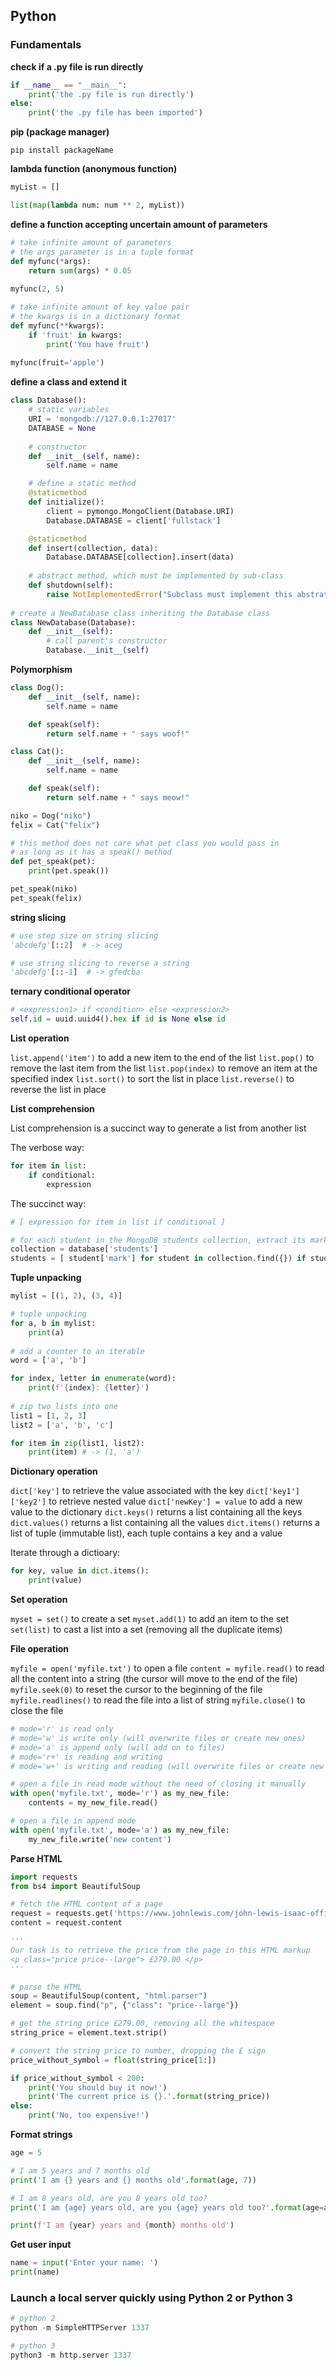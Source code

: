 ## Python

### Fundamentals

__check if a .py file is run directly__

```python
if __name__ == "__main__":
    print('the .py file is run directly')
else:
    print('the .py file has been imported')
```

__pip (package manager)__

`pip install packageName`

__lambda function (anonymous function)__

```python
myList = []

list(map(lambda num: num ** 2, myList))
```

__define a function accepting uncertain amount of parameters__

```python
# take infinite amount of parameters
# the args parameter is in a tuple format
def myfunc(*args):
    return sum(args) * 0.05
    
myfunc(2, 5)

# take infinite amount of key value pair
# the kwargs is in a dictionary format
def myfunc(**kwargs):
    if 'fruit' in kwargs:
        print('You have fruit')
    
myfunc(fruit='apple')    
```

__define a class and extend it__

```python
class Database():
    # static variables
    URI = 'mongodb://127.0.0.1:27017'
    DATABASE = None
    
    # constructor
    def __init__(self, name):
        self.name = name

    # define a static method
    @staticmethod
    def initialize():
        client = pymongo.MongoClient(Database.URI)
        Database.DATABASE = client['fullstack']

    @staticmethod
    def insert(collection, data):
        Database.DATABASE[collection].insert(data)
        
    # abstract method, which must be implemented by sub-class
    def shutdown(self):
        raise NotImplementedError("Subclass must implement this abstrat method")
        
# create a NewDatabase class inheriting the Database class
class NewDatabase(Database):
    def __init__(self):
        # call parent's constructor
        Database.__init__(self)
```

__Polymorphism__

```python
class Dog():
    def __init__(self, name):
        self.name = name

    def speak(self):
        return self.name + " says woof!"

class Cat():
    def __init__(self, name):
        self.name = name

    def speak(self):
        return self.name + " says meow!"

niko = Dog("niko")
felix = Cat("felix")

# this method does not care what pet class you would pass in
# as long as it has a speak() method
def pet_speak(pet):
    print(pet.speak())

pet_speak(niko)
pet_speak(felix)
```

__string slicing__

```python
# use step size on string slicing
'abcdefg'[::2]  # -> aceg

# use string slicing to reverse a string
'abcdefg'[::-1]  # -> gfedcba
```

__ternary conditional operator__

```python
# <expression1> if <condition> else <expression2>
self.id = uuid.uuid4().hex if id is None else id
```

__List operation__

`list.append('item')` to add a new item to the end of the list
`list.pop()` to remove the last item from the list
`list.pop(index)` to remove an item at the specified index
`list.sort()` to sort the list in place
`list.reverse()` to reverse the list in place

__List comprehension__

List comprehension is a succinct way to generate a list from another list

The verbose way:

```python
for item in list:
    if conditional:
        expression
```

The succinct way:

```python
# [ expression for item in list if conditional ]

# for each student in the MongoDB students collection, extract its mark if it's greater than or equal to 85
collection = database['students']
students = [ student['mark'] for student in collection.find({}) if student['mark'] >= 85 ]
```

__Tuple unpacking__

```python
mylist = [(1, 2), (3, 4)]

# tuple unpacking
for a, b in mylist:
    print(a)
  
# add a counter to an iterable
word = ['a', 'b']

for index, letter in enumerate(word):
    print(f'{index}: {letter}')
  
# zip two lists into one
list1 = [1, 2, 3]
list2 = ['a', 'b', 'c']

for item in zip(list1, list2):
    print(item) # -> (1, 'a')
```

__Dictionary operation__

`dict['key']` to retrieve the value associated with the key
`dict['key1']['key2']` to retrieve nested value
`dict['newKey'] = value` to add a new value to the dictionary
`dict.keys()` returns a list containing all the keys
`dict.values()` returns a list containing all the values
`dict.items()` returns a list of tuple (immutable list), each tuple contains a key and a value

Iterate through a dictioary:

```python
for key, value in dict.items():
    print(value)
```

__Set operation__

`myset = set()` to create a set
`myset.add(1)` to add an item to the set
`set(list)` to cast a list into a set (removing all the duplicate items)

__File operation__

`myfile = open('myfile.txt')` to open a file
`content = myfile.read()` to read all the content into a string (the cursor will move to the end of the file)
`myfile.seek(0)` to reset the cursor to the beginning of the file
`myfile.readlines()` to read the file into a list of string
`myfile.close()` to close the file

```python
# mode='r' is read only
# mode='w' is write only (will overwrite files or create new ones)
# mode='a' is append only (will add on to files)
# mode='r+' is reading and writing
# mode='w+' is writing and reading (will overwrite files or create new ones)

# open a file in read mode without the need of closing it manually
with open('myfile.txt', mode='r') as my_new_file:
    contents = my_new_file.read()

# open a file in append mode
with open('myfile.txt', mode='a') as my_new_file:
    my_new_file.write('new content')
```

__Parse HTML__

```python
import requests
from bs4 import BeautifulSoup

# fetch the HTML content of a page
request = requests.get('https://www.johnlewis.com/john-lewis-isaac-office-chair/p3575108')
content = request.content

'''
Our task is to retrieve the price from the page in this HTML markup
<p class="price price--large"> £279.00 </p>
'''

# parse the HTML
soup = BeautifulSoup(content, "html.parser")
element = soup.find("p", {"class": "price--large"})

# get the string price £279.00, removing all the whitespace
string_price = element.text.strip()

# convert the string price to number, dropping the £ sign
price_without_symbol = float(string_price[1:])

if price_without_symbol < 200:
    print('You should buy it now!')
    print('The current price is {}.'.format(string_price))
else:
    print('No, too expensive!')
```

__Format strings__

```python
age = 5

# I am 5 years and 7 months old
print('I am {} years and {} months old'.format(age, 7))

# I am 8 years old, are you 8 years old too?
print('I am {age} years old, are you {age} years old too?'.format(age=age))

print(f'I am {year} years and {month} months old')
```

__Get user input__

```python
name = input('Enter your name: ')
print(name)
```

### Launch a local server quickly using Python 2 or Python 3

```python
# python 2
python -m SimpleHTTPServer 1337

# python 3
python3 -m http.server 1337
```
